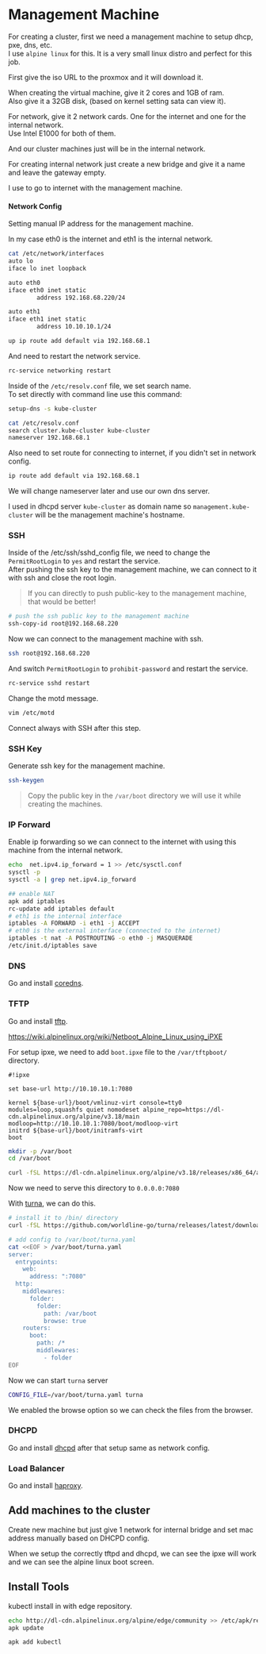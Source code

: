 # Management Machine

For creating a cluster, first we need a management machine to setup dhcp, pxe, dns, etc.  
I use `alpine linux` for this. It is a very small linux distro and perfect for this job.  

First give the iso URL to the proxmox and it will download it.

When creating the virtual machine, give it 2 cores and 1GB of ram.  
Also give it a 32GB disk, (based on kernel setting sata can view it).

For network, give it 2 network cards. One for the internet and one for the internal network.  
Use Intel E1000 for both of them.

And our cluster machines just will be in the internal network.

For creating internal network just create a new bridge and give it a name and leave the gateway empty.

I use to go to internet with the management machine.

#### Network Config

Setting manual IP address for the management machine.

In my case eth0 is the internet and eth1 is the internal network.

```sh
cat /etc/network/interfaces 
auto lo
iface lo inet loopback

auto eth0
iface eth0 inet static
        address 192.168.68.220/24

auto eth1
iface eth1 inet static
        address 10.10.10.1/24

up ip route add default via 192.168.68.1
```

And need to restart the network service.

```sh
rc-service networking restart
```

Inside of the `/etc/resolv.conf` file, we set search name.  
To set directly with command line use this command:

```sh
setup-dns -s kube-cluster
```

```sh
cat /etc/resolv.conf
search cluster.kube-cluster kube-cluster
nameserver 192.168.68.1
```

Also need to set route for connecting to internet, if you didn't set in network config.

```sh
ip route add default via 192.168.68.1
```

We will change nameserver later and use our own dns server.

I used in dhcpd server `kube-cluster` as domain name so `management.kube-cluster` will be the management machine's hostname.

### SSH

Inside of the /etc/ssh/sshd_config file, we need to change the `PermitRootLogin` to `yes` and restart the service.  
After pushing the ssh key to the management machine, we can connect to it with ssh and close the root login.

> If you can directly to push public-key to the management machine, that would be better!

```sh
# push the ssh public key to the management machine
ssh-copy-id root@192.168.68.220
```

Now we can connect to the management machine with ssh.

```sh
ssh root@192.168.68.220
```

And switch `PermitRootLogin` to `prohibit-password` and restart the service.

```sh
rc-service sshd restart
```

Change the motd message.

```sh
vim /etc/motd
```

Connect always with SSH after this step.

### SSH Key

Generate ssh key for the management machine.

```sh
ssh-keygen
```

> Copy the public key in the `/var/boot` directory we will use it while creating the machines.

### IP Forward

Enable ip forwarding so we can connect to the internet with using this machine from the internal network.

```sh
echo  net.ipv4.ip_forward = 1 >> /etc/sysctl.conf
sysctl -p
sysctl -a | grep net.ipv4.ip_forward

## enable NAT
apk add iptables
rc-update add iptables default
# eth1 is the internal interface
iptables -A FORWARD -i eth1 -j ACCEPT
# eth0 is the external interface (connected to the internet)
iptables -t nat -A POSTROUTING -o eth0 -j MASQUERADE
/etc/init.d/iptables save
```

### DNS

Go and install [coredns](./tools/dns.md).

### TFTP

Go and install [tftp](./tools/tftp.md).

https://wiki.alpinelinux.org/wiki/Netboot_Alpine_Linux_using_iPXE

For setup ipxe, we need to add `boot.ipxe` file to the `/var/tftpboot/` directory.

```
#!ipxe

set base-url http://10.10.10.1:7080

kernel ${base-url}/boot/vmlinuz-virt console=tty0 modules=loop,squashfs quiet nomodeset alpine_repo=https://dl-cdn.alpinelinux.org/alpine/v3.18/main modloop=http://10.10.10.1:7080/boot/modloop-virt
initrd ${base-url}/boot/initramfs-virt
boot
```

```sh
mkdir -p /var/boot
cd /var/boot

curl -fSL https://dl-cdn.alpinelinux.org/alpine/v3.18/releases/x86_64/alpine-netboot-3.18.5-x86_64.tar.gz | tar -xz --overwrite
```

Now we need to serve this directory to `0.0.0.0:7080`

With [turna](https://worldline-go.github.io/turna/introduction/getting-started.html#linux), we can do this.

```sh
# install it to /bin/ directory
curl -fSL https://github.com/worldline-go/turna/releases/latest/download/turna_Linux_x86_64.tar.gz | tar -xz --overwrite -C /bin/ turna

# add config to /var/boot/turna.yaml
cat <<EOF > /var/boot/turna.yaml
server:
  entrypoints:
    web:
      address: ":7080"
  http:
    middlewares:
      folder:
        folder:
          path: /var/boot
          browse: true
    routers:
      boot:
        path: /*
        middlewares:
          - folder
EOF
```

Now we can start `turna` server

```sh
CONFIG_FILE=/var/boot/turna.yaml turna
```

We enabled the browse option so we can check the files from the browser.

### DHCPD

Go and install [dhcpd](./tools/dhcpd.md) after that setup same as network config.

### Load Balancer

Go and install [haproxy](./tools/load_balancer.md).

## Add machines to the cluster

Create new machine but just give 1 network for internal bridge and set mac address manually based on DHCPD config.

When we setup the correctly tftpd and dhcpd, we can see the ipxe will work and we can see the alpine linux boot screen.

## Install Tools

kubectl install in with edge repository.

```sh
echo http://dl-cdn.alpinelinux.org/alpine/edge/community >> /etc/apk/repositories
apk update

apk add kubectl
```

